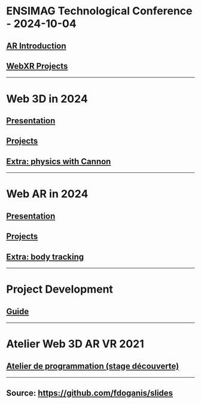 # ENSIMAG Technological Conference - 2024-10-04

## [AR Introduction](./ar_tech_conf_20241005.html)

## [WebXR Projects](./webxr_intro_20241005.html)

---

# Web 3D in 2024

## [Presentation](./web3d_presentation_20240216.html)

## [Projects](./web3d_projects_20240216.html)

## [Extra: physics with Cannon](./cannon.md)

---

# Web AR in 2024

## [Presentation](./ar_presentation_20240225.html)

## [Projects](./ar_projects_20240226.html)

## [Extra: body tracking](./bodytracking.md)

---

# Project Development

## [Guide](./project_20240512.html)

---

# Atelier Web 3D AR VR 2021

## [Atelier de programmation (stage découverte)](./Atelier_programmation_Web3D_AR_VR.html)

---

## Source: https://github.com/fdoganis/slides
